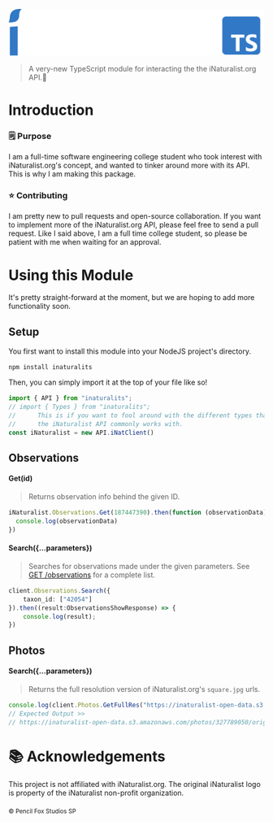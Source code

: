 ![iNaturaliTS](https://raw.githubusercontent.com/PencilFoxStudios/iNaturaliTS/9fa4363676133ed6288355a93ae2bc5e3aabf49b/iNaturaliTSLogo.png)
> A very-new TypeScript module for interacting the the iNaturalist.org API.🌿

# Introduction
### 🗒️ Purpose
I am a full-time software engineering college student who took interest with iNaturalist.org's concept, and wanted to tinker around more with its API. This is why I am making this package.

### ⭐ Contributing
I am pretty new to pull requests and open-source collaboration. If you want to implement more of the iNaturalist.org API, please feel free to send a pull request. Like I said above, I am a full time college student, so please be patient with me when waiting for an approval.



# Using this Module
It's pretty straight-forward at the moment, but we are hoping to add more functionality soon.
## Setup
You first want to install this module into your NodeJS project's directory.  
```
npm install inaturalits
```
Then, you can simply import it at the top of your file like so!
```ts
import { API } from "inaturalits";
// import { Types } from "inaturalits";
//      This is if you want to fool around with the different types that
//      the iNaturalist API commonly works with.
const iNaturalist = new API.iNatClient()
```

## Observations
#### Get(id)
> Returns observation info behind the given ID.
```ts
iNaturalist.Observations.Get(187447390).then(function (observationData) {
  console.log(observationData)
})
```
#### Search({...parameters})
> Searches for observations made under the given parameters. See [GET /observations](https://api.inaturalist.org/v1/docs/#!/Observations/get_observations) for a complete list.
```ts
client.Observations.Search({
    taxon_id: ["42054"]
}).then((result:ObservationsShowResponse) => {
    console.log(result);
})
```
## Photos
#### Search({...parameters})
> Returns the full resolution version of iNaturalist.org's ``square.jpg`` urls.
```ts
console.log(client.Photos.GetFullRes("https://inaturalist-open-data.s3.amazonaws.com/photos/327789050/square.jpg"))
// Expected Output >>
// https://inaturalist-open-data.s3.amazonaws.com/photos/327789050/original.jpg
```

# 📚 Acknowledgements
This project is not affiliated with iNaturalist.org. The original iNaturalist logo is property of the iNaturalist non-profit organization.

<sub>© Pencil Fox Studios SP</sub>